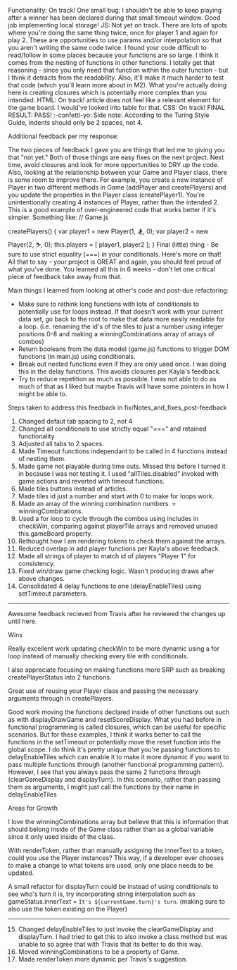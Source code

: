 Functionality: On track!
One small bug: I shouldn't be able to keep playing after a winner has been declared during that small timeout window.
Good job implementing local storage!
JS: Not yet on track.
There are lots of spots where you're doing the same thing twice, once for player 1 and again for play 2. These are opportunities to use params and/or interpolation so that you aren't writing the same code twice.
I found your code difficult to read/follow in some places because your functions are so large. I think it comes from the nesting of functions in other functions. I totally get that reasoning - since you only need that function within the outer function - but I think it detracts from the readability. Also, it'll make it much harder to test that code (which you'll learn more about in M2). What you're actually doing here is creating closures which is potentially more complex than you intended.
HTML: On track!
article does not feel like a relevant element for the game board. I would've looked into table for that.
CSS: On track!
FINAL RESULT: PASS! :-confetti-yo:
Side note: According to the Turing Style Guide, indents should only be 2 spaces, not 4.

Additional feedback per my response:

The two pieces of feedback I gave you are things that led me to giving you that "not yet." Both of those things are easy fixes on the next project. Next time, avoid closures and look for more opportunities to DRY up the code.
Also, looking at the relationship between your Game and Player class, there is some room to improve there. For example, you create a new instance of Player in two different methods in Game (addPlayer and createPlayers) and you update the properties in the Player class (createPlayer1). You're unintentionally creating 4 instances of Player, rather than the intended 2. This is a good example of over-engineered code that works better if it's simpler. Something like:
// Game.js

createPlayers() {
  var player1 = new Player(1, 🏂, 0);
  var player2 = new Player(2, ⛷️, 0);
  this.players = [ player1, player2 ];
}
Final (little) thing - Be sure to use strict equality (===) in your conditionals. Here's more on that!
All that to say - your project is GREAT and again, you should feel proud of what you've done. You learned all this in 6 weeks - don't let one critical piece of feedback take away from that.

Main things I learned from looking at other's code and post-due refactoring:

- Make sure to rethink long functions with lots of conditionals to potentially use for loops instead. If that doesn't work with your current data set, go back to the root to make that data more easily readable for a loop. (i.e. renaming the id's of the tiles to just a number using integer positions 0-8 and making a winningCombinations array of arrays of combos)
- Return booleans from the data model (game.js) functions to trigger DOM functions (in main.js) using conditionals.
- Break out nested functions even if they are only used once. I was doing this in the delay functions. This avoids closures per Kayla's feedback.
- Try to reduce repetition as much as possible. I was not able to do as much of that as I liked but maybe Travis will have some pointers in how I might be able to.

Steps taken to address this feedback in fix/Notes_and_fixes_post-feedback

1. Changed defaut tab spacing to 2, not 4
2. Changed all conditionals to use strictly equal "===" and retained functionality
3. Adjusted all tabs to 2 spaces.
4. Made Timeout functions independant to be called in 4 functions instead of nesting them.
5. Made game not playable during time outs. Missed this before I turned it in because I was not testing it. I used "allTiles.disabled" invoked with game actions and reverted with timeout functions.
6. Made tiles buttons instead of articles.
7. Made tiles id just a number and start with 0 to make for loops work.
8. Made an array of the winning combination numbers. = winningCombinations.
9. Used a for loop to cycle through the combos using includes in checkWin, comparing against playerTile arrays and removed unused this.gameBoard property.
10. Rethought how I am rendering tokens to check them against the arrays.
11. Reduced overlap in add player functions per Kayla's above feedback.
12. Made all strings of player to match id of players "Player 1" for consistency.
13. Fixed win/draw game checking logic. Wasn't producing draws after above changes.
14. Consolidated 4 delay functions to one (delayEnableTiles) using setTimeout parameters.

------

Awesome feedback recieved from Travis after he reviewed the changes up until here.

Wins

Really excellent work updating checkWin to be more dynamic using a for loop instead of manually checking every tile with conditionals.

I also appreciate focusing on making functions more SRP such as breaking createPlayerStatus into 2 functions.

Great use of reusing your Player class and passing the necessary arguments through in createPlayers.

Good work moving the functions declared inside of other functions out such as with displayDrawGame and resetScoreDisplay.  What you had before in functional programming is called closures, which can be useful for specific scenarios.  But for these examples, I think it works better to call the functions in the setTimeout or potentially move the reset function into the global scope.  I do think it's pretty unique that you're passing functions to delayEnableTiles which can enable it to make it more dynamic if you want to pass multiple functions through (another functional programming pattern).  However, I see that you always pass the same 2 functions through (clearGameDisplay and displayTurn).  In this scenario, rather than passing them as arguments, I might just call the functions by their name in delayEnableTiles

Areas for Growth

I love the winningCombinations array but believe that this is information that should belong inside of the Game class rather than as a global variable since it only used inside of the class.

With renderToken, rather than manually assigning the innerText to a token, could you use the Player instances?  This way, if a developer ever chooses to make a change to what tokens are used, only one place needs to be updated.

A small refactor for displayTurn could be instead of using conditionals to see who's turn it is, try incorporating string interpolation such as gameStatus.innerText = `It's ${currentGame.turn}'s turn`.  (making sure to also use the token existing on the Player)

-----

15. Changed delayEnableTiles to just invoke the clearGameDisplay and displayTurn. I had tried to get this to also invoke a class method but was unable to so agree that with Travis that its better to do this way.
16. Moved winningCombinations to be a property of Game.
17. Made renderToken more dynamic per Travis's suggestion.